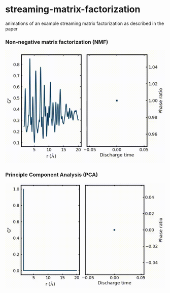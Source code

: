 # streaming-matrix-factorization
animations of an example streaming matrix factorization as described in the paper


### Non-negative matrix factorization (NMF)

![Alt Text](https://github.com/GENESIS-EFRC/streaming-matrix-factorization/blob/master/demo/nmf_decom_anime.gif)

### Principle Component Analysis (PCA)

![Alt Text](https://github.com/GENESIS-EFRC/streaming-matrix-factorization/blob/master/demo/pca_decom_anime.gif)
